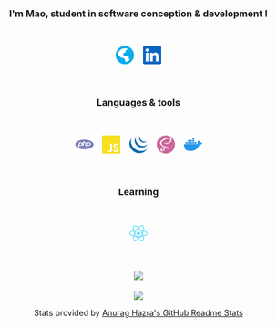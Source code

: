 <!-- markdownlint-disable MD033 -->
<!-- markdownlint-disable MD041 -->
<h3 align="center">I'm Mao, student in software conception & development !</h3>
<br/>

<p align="center">
  <a href="http://maodematos.rf.gd"><img height="32" src="./assets/globe.svg" title="Portfolio" alt="Portfolio"/></a>&nbsp; &nbsp;
  <a href="https://www.linkedin.com/in/mao-de-matos"><img height="32" src="./assets/linkedin.svg" title="LinkedIn" alt="LinkedIn"/></a>
</p>

<br/>

<h3 align="center">Languages & tools</h3>
<br/>

<p align="center">
  <a href="https://www.php.net/"><img height="32" src="./assets/php.svg" title="PHP" alt="PHP"/></a>&nbsp; &nbsp;
  <a href="https://www.javascript.com/"><img height="32" src="./assets/javascript.svg" title="JavaScript" alt="JavaScript"/></a>&nbsp; &nbsp;
  <a href="https://jquery.com/"><img height="32" src="./assets/jquery.svg" title="JQuery" alt="JQuery"/></a>&nbsp; &nbsp;
  <a href="https://sass-lang.com/"><img height="32" src="./assets/sass.svg" title="SASS" alt="SASS"/></a>&nbsp; &nbsp;
  <a href="https://www.docker.com/"><img height="32" src="./assets/docker.svg" title="Docker" alt="Docker"/></a>
</p>

<br/>

<h3 align="center">Learning</h3>
<br/>

<p align="center">
  <a href="https://reactjs.org/"><img height="32" src="./assets/reactjs.svg" title="ReactJS" alt="ReactJS"/></a>
</p>

<br/>

<p align="center">
  <img align="center" src="https://github-readme-stats.vercel.app/api?username=MaoDeMatos&theme=dracula" />
  <br/>
  <br/>
  <img align="center" src="https://github-readme-stats.vercel.app/api/top-langs/?username=MaoDeMatos&layout=compact&theme=dracula" />
</p>

<p align="center">Stats provided by <a href="https://github.com/anuraghazra/github-readme-stats">Anurag Hazra's GitHub Readme Stats</a></p>
